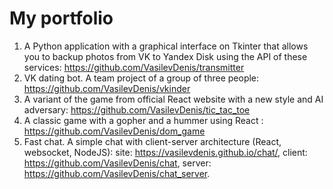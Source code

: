 # My portfolio
1. A Python application with a graphical interface on Tkinter that allows you to backup photos from VK to Yandex Disk using the API of these services: <https://github.com/VasilevDenis/transmitter>
2. VK dating bot. A team project of a group of three people: <https://github.com/VasilevDenis/vkinder>
3. A variant of the game from official React website with a new style and AI adversary: <https://github.com/VasilevDenis/tic_tac_toe>
4. A classic game with a gopher and a hummer using React : <https://github.com/VasilevDenis/dom_game>
5. Fast chat. A simple chat with client-server architecture (React, websocket, NodeJS): site: <https://vasilevdenis.github.io/chat/>, client: <https://github.com/VasilevDenis/chat>, server: <https://github.com/VasilevDenis/chat_server>.

